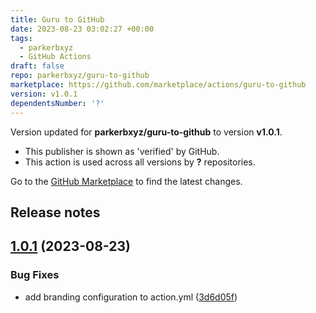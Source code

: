 ```yaml
---
title: Guru to GitHub
date: 2023-08-23 03:02:27 +00:00
tags:
  - parkerbxyz
  - GitHub Actions
draft: false
repo: parkerbxyz/guru-to-github
marketplace: https://github.com/marketplace/actions/guru-to-github
version: v1.0.1
dependentsNumber: '?'
---
```



Version updated for **parkerbxyz/guru-to-github** to version **v1.0.1**.
- This publisher is shown as 'verified' by GitHub.
- This action is used across all versions by **?** repositories.

Go to the [GitHub Marketplace](https://github.com/marketplace/actions/guru-to-github) to find the latest changes.

## Release notes

## [1.0.1](https://github.com/parkerbxyz/guru-to-github/compare/v1.0.0...v1.0.1) (2023-08-23)


### Bug Fixes

* add branding configuration to action.yml ([3d6d05f](https://github.com/parkerbxyz/guru-to-github/commit/3d6d05f221df5a85c8e509931603362e126fc484))




